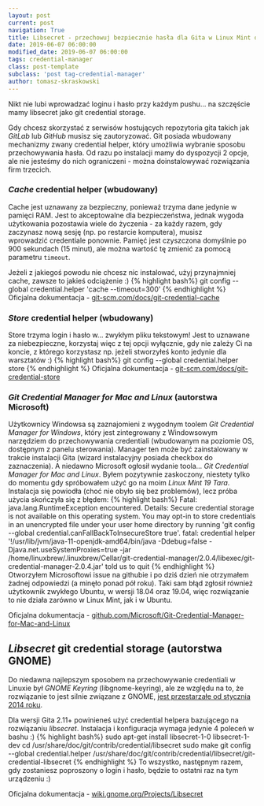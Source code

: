 ```yaml
---
layout: post
current: post
navigation: True
title: Libsecret - przechowuj bezpiecznie hasła dla Gita w Linux Mint oraz Ubuntu
date: 2019-06-07 06:00:00
modified_date: 2019-06-07 06:00:00
tags: credential-manager 
class: post-template
subclass: 'post tag-credential-manager'
author: tomasz-skraskowski
---
```


Nikt nie lubi wprowadzać loginu i hasło przy każdym pushu... na szczęście mamy libsecret jako git credential storage.

Gdy chcesz skorzystać z serwisów hostujących repozytoria gita takich jak _GitLab_ lub _GitHub_ musisz się zautoryzować.
Git posiada wbudowany mechanizmy zwany credential helper, który umożliwia wybranie sposobu przechowywania hasła.
Od razu po instalacji mamy do dyspozycji 2 opcje, ale nie jesteśmy do nich ograniczeni - można doinstalowywać rozwiązania firm trzecich.

### _Cache_ credential helper (wbudowany)
Cache jest uznawany za bezpieczny, ponieważ trzyma dane jedynie w pamięci RAM. Jest to akceptowalne dla bezpieczeństwa, 
jednak wygoda użytkowania pozostawia wiele do życzenia - za każdy razem, gdy zaczynasz nową sesję (np. po restarcie komputera), musisz wprowadzić credentiale ponownie.
Pamięć jest czyszczona domyślnie po 900 sekundach (15 minut), ale można wartość tę zmienić za pomocą parametru `timeout`.

Jeżeli z jakiegoś powodu nie chcesz nic instalować, użyj przynajmniej cache, zawsze to jakieś odciążenie :)
{% highlight bash%}
git config --global credential.helper 'cache --timeout=300'
{% endhighlight %}
Oficjalna dokumentacja - [git-scm.com/docs/git-credential-cache](https://git-scm.com/docs/git-credential-cache)

### _Store_ credential helper (wbudowany)
Store trzyma login i hasło w... zwykłym pliku tekstowym! Jest to uznawane za niebezpieczne, korzystaj więc z tej opcji wyłącznie, gdy nie zależy Ci na koncie, z którego korzystasz np. jeżeli stworzyłeś konto jedynie dla warsztatów :)
{% highlight bash%}
git config --global credential.helper store
{% endhighlight %}
Oficjalna dokumentacja - [git-scm.com/docs/git-credential-store](https://git-scm.com/docs/git-credential-store)

### _Git Credential Manager for Mac and Linux_ (autorstwa Microsoft)
Użytkownicy Windowsa są zaznajomieni z wygodnym toolem _Git Credential Manager for Windows_, który jest zintegrowany z Windowsowym narzędziem do przechowywania credentiali (wbudowanym na poziomie OS, dostępnym z panelu sterowania).
Manager ten może być zainstalowany w trakcie instalacji Gita (wizard instalacyjny posiada checkbox do zaznaczenia).
A niedawno Microsoft ogłosił wydanie toola... _Git Credential Manager for Mac and Linux_. Byłem pozytywnie zaskoczony, niestety tylko do momentu gdy spróbowałem
użyć go na moim _Linux Mint 19 Tara_. Instalacja się powiodła (choć nie obyło się bez problemów), lecz próba użycia skończyła się z błędem:
{% highlight bash%}
Fatal: java.lang.RuntimeException encountered. Details: 
Secure credential storage is not available on this operating system. You may opt-in to store credentials in an unencrypted file under your user home directory by running 'git config --global credential.canFallBackToInsecureStore true'.
fatal: credential helper '!/usr/lib/jvm/java-11-openjdk-amd64/bin/java -Ddebug=false -Djava.net.useSystemProxies=true -jar /home/linuxbrew/.linuxbrew/Cellar/git-credential-manager/2.0.4/libexec/git-credential-manager-2.0.4.jar' told us to quit
{% endhighlight %}
Otworzyłem Microsoftowi issue na githubie i po dziś dzień nie otrzymałem żadnej odpowiedzi (a minęło ponad pół roku).
Taki sam błąd zgłosił również użytkownik zwykłego Ubuntu, w wersji 18.04 oraz 19.04, więc rozwiązanie to nie działa zarówno w Linux Mint, jak i w Ubuntu.

Oficjalna dokumentacja - [github.com/Microsoft/Git-Credential-Manager-for-Mac-and-Linux](https://github.com/Microsoft/Git-Credential-Manager-for-Mac-and-Linux)

## _Libsecret_ git credential storage (autorstwa GNOME)
Do niedawna najlepszym sposobem na przechowywanie credentiali w Linuxie był _GNOME Keyring_ (libgnome-keyring), ale ze względu na to, że rozwiązanie to jest
silnie związane z GNOME, [jest przestarzałe od stycznia 2014 roku](https://mail.gnome.org/archives/commits-list/2014-January/msg01585.html).

Dla wersji Gita 2.11+ powinieneś użyć credential helpera bazującego na rozwiązaniu _libsecret_.
Instalacja i konfiguracja wymaga jedynie 4 poleceń w bashu :)
{% highlight bash%}
sudo apt-get install libsecret-1-0 libsecret-1-dev
cd /usr/share/doc/git/contrib/credential/libsecret
sudo make
git config --global credential.helper /usr/share/doc/git/contrib/credential/libsecret/git-credential-libsecret
{% endhighlight %}
To wszystko, następnym razem, gdy zostaniesz poproszony o login i hasło, będzie to ostatni raz na tym urządzeniu :)

Oficjalna dokumentacja - [wiki.gnome.org/Projects/Libsecret](https://wiki.gnome.org/Projects/Libsecret)
